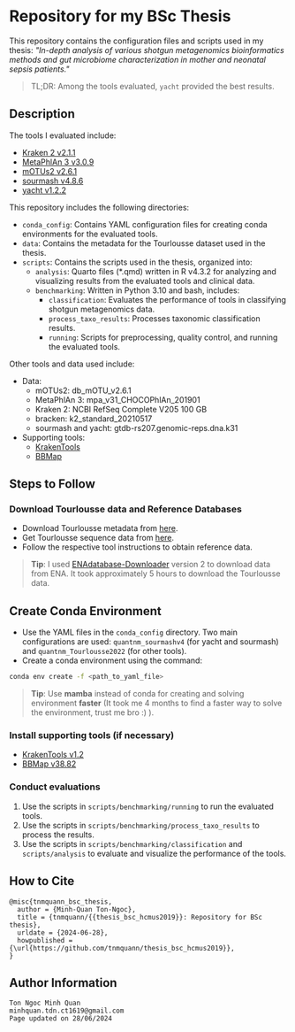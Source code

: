 # Repository for my BSc Thesis

This repository contains the configuration files and scripts used in my thesis: *"In-depth analysis of various shotgun metagenomics bioinformatics methods and gut microbiome characterization in mother and neonatal sepsis patients."*

> TL;DR: Among the tools evaluated, `yacht` provided the best results.

## Description

The tools I evaluated include:
* [Kraken 2 v2.1.1](https://github.com/DerrickWood/kraken2)
* [MetaPhlAn 3 v3.0.9](https://github.com/biobakery/MetaPhlAn)
* [mOTUs2 v2.6.1](https://github.com/motu-tool/mOTUs)
* [sourmash v4.8.6](https://github.com/sourmash-bio/sourmash)
* [yacht v1.2.2](https://github.com/KoslickiLab/YACHT)

This repository includes the following directories:
* `conda_config`: Contains YAML configuration files for creating conda environments for the evaluated tools.
* `data`: Contains the metadata for the Tourlousse dataset used in the thesis.
* `scripts`: Contains the scripts used in the thesis, organized into:
    * `analysis`: Quarto files (*.qmd) written in R v4.3.2 for analyzing and visualizing results from the evaluated tools and clinical data.
    * `benchmarking`: Written in Python 3.10 and bash, includes:
      * `classification`: Evaluates the performance of tools in classifying shotgun metagenomics data.
      * `process_taxo_results`: Processes taxonomic classification results.
      * `running`: Scripts for preprocessing, quality control, and running the evaluated tools.

Other tools and data used include:
* Data:
  * mOTUs2: db_mOTU_v2.6.1
  * MetaPhlAn 3: mpa_v31_CHOCOPhlAn_201901
  * Kraken 2: NCBI RefSeq Complete V205 100 GB
  * bracken: k2_standard_20210517
  * sourmash and yacht: gtdb-rs207.genomic-reps.dna.k31
* Supporting tools:
  * [KrakenTools](https://github.com/jenniferlu717/KrakenTools)
  * [BBMap](https://sourceforge.net/projects/bbmap/)

## Steps to Follow

### Download Tourlousse data and Reference Databases
- Download Tourlousse metadata from [here](https://0-www-ncbi-nlm-nih-gov.brum.beds.ac.uk/Traces/study/?acc=PRJNA747117&o=acc_s:a).
- Get Tourlousse sequence data from [here](https://www.ebi.ac.uk/ena/browser/view/PRJNA747117).
- Follow the respective tool instructions to obtain reference data.
> **Tip**: I used [ENAdatabase-Downloader](https://github.com/tnmquann/ENAdatabase-Downloader) version 2 to download data from ENA. It took approximately 5 hours to download the Tourlousse data.

## Create Conda Environment
* Use the YAML files in the `conda_config` directory. Two main configurations are used: `quantnm_sourmashv4` (for yacht and sourmash) and `quantnm_Tourlousse2022` (for other tools).
* Create a conda environment using the command:
```bash
conda env create -f <path_to_yaml_file>
```
> **Tip**: Use **mamba** instead of conda for creating and solving environment **faster** (It took me 4 months to find a faster way to solve the environment, trust me bro :) ).

### Install supporting tools (if necessary)
  * [KrakenTools v1.2](https://github.com/jenniferlu717/KrakenTools)
  * [BBMap v38.82](https://sourceforge.net/projects/bbmap/files/)

### Conduct evaluations
1. Use the scripts in `scripts/benchmarking/running` to run the evaluated tools.
2. Use the scripts in `scripts/benchmarking/process_taxo_results` to process the results.
3. Use the scripts in `scripts/benchmarking/classification` and `scripts/analysis` to evaluate and visualize the performance of the tools.

## How to Cite
```
@misc{tnmquann_bsc_thesis,
  author = {Minh-Quan Ton-Ngoc},
  title = {tnmquann/{{thesis_bsc_hcmus2019}}: Repository for BSc thesis},
  urldate = {2024-06-28},
  howpublished = {\url{https://github.com/tnmquann/thesis_bsc_hcmus2019}},
}
```

## Author Information
```
Ton Ngoc Minh Quan
minhquan.tdn.ct1619@gmail.com
Page updated on 28/06/2024
```